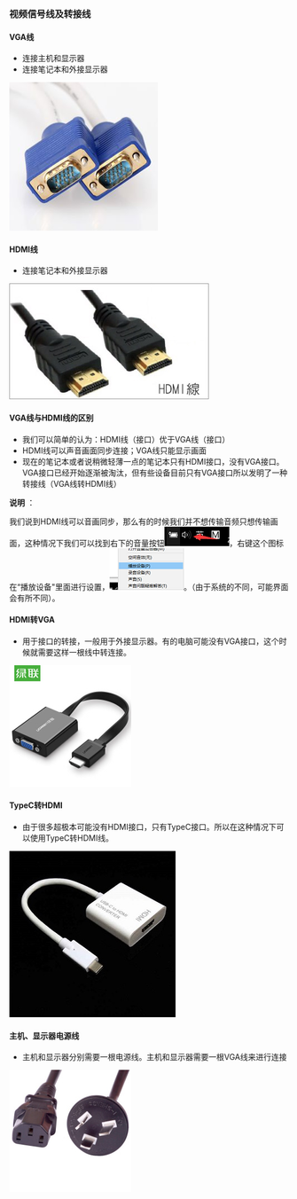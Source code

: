 ### 视频信号线及转接线

#### VGA线 

- 连接主机和显示器
- 连接笔记本和外接显示器

![VGA线](../images/基础知识/VGA.jpg)

#### HDMI线

- 连接笔记本和外接显示器

![HDMI线](../images/基础知识/HDMI.jpg)

#### VGA线与HDMI线的区别

- 我们可以简单的认为：HDMI线（接口）优于VGA线（接口）
- HDMI线可以声音画面同步连接；VGA线只能显示画面
- 现在的笔记本或者说稍微轻薄一点的笔记本只有HDMI接口，没有VGA接口。VGA接口已经开始逐渐被淘汰，但有些设备目前只有VGA接口所以发明了一种转接线（VGA线转HDMI线）

**说明** ：

我们说到HDMI线可以音画同步，那么有的时候我们并不想传输音频只想传输画面，这种情况下我们可以找到右下的音量按钮![voice1](../images/基础知识/voice1.png)，右键这个图标在“播放设备"里面进行设置，![voice2](../images/基础知识/voice2.png)。（由于系统的不同，可能界面会有所不同）。

#### HDMI转VGA

- 用于接口的转接，一般用于外接显示器。有的电脑可能没有VGA接口，这个时候就需要这样一根线中转连接。

![HDMI转VGA](../images/基础知识/HDMI转VGA.jpg)

#### TypeC转HDMI

- 由于很多超极本可能没有HDMI接口，只有TypeC接口。所以在这种情况下可以使用TypeC转HDMI线。

![TypeC2HDMI](../images/基础知识/TypeC2HDMI.jpg)

<div STYLE="page-break-after: always;"></div>

#### 主机、显示器电源线

- 主机和显示器分别需要一根电源线。主机和显示器需要一根VGA线来进行连接

![电源线](../images/基础知识/电源线.jpg)